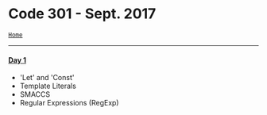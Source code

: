 # Code 301 - Sept. 2017
<a href="../README.md">`Home`</a>

<hr>

#### <a href="LJ-code301-day1.md">Day 1</a>
- 'Let' and 'Const'
- Template Literals
- SMACCS
- Regular Expressions (RegExp)
